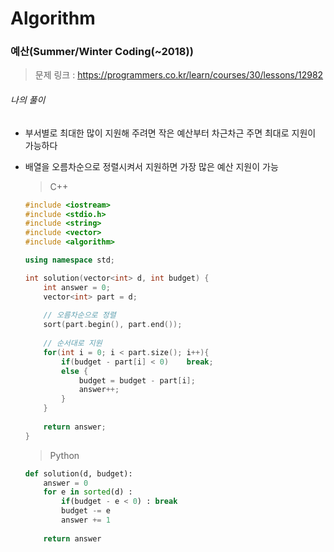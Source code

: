 # Algorithm

### 예산(Summer/Winter Coding(~2018))

> 문제 링크 : https://programmers.co.kr/learn/courses/30/lessons/12982



###### 나의 풀이

* 부서별로 최대한 많이 지원해 주려면 작은 예산부터 차근차근 주면 최대로 지원이 가능하다

* 배열을 오름차순으로 정렬시켜서 지원하면 가장 많은 예산 지원이 가능

  
  
  > C++
  
  ```c++
  #include <iostream>
  #include <stdio.h>
  #include <string>
  #include <vector>
  #include <algorithm>
  
  using namespace std;
  
  int solution(vector<int> d, int budget) {
      int answer = 0;
      vector<int> part = d;
      
      // 오름차순으로 정렬
      sort(part.begin(), part.end());
      
      // 순서대로 지원
      for(int i = 0; i < part.size(); i++){
          if(budget - part[i] < 0)    break;
          else {
              budget = budget - part[i];
              answer++;
          }
      }
      
      return answer;
  }
  ```
  
  
  
  > Python
  
  ```python
  def solution(d, budget):
      answer = 0
      for e in sorted(d) : 
          if(budget - e < 0) : break
          budget -= e
          answer += 1
          
      return answer
  ```
  
  
